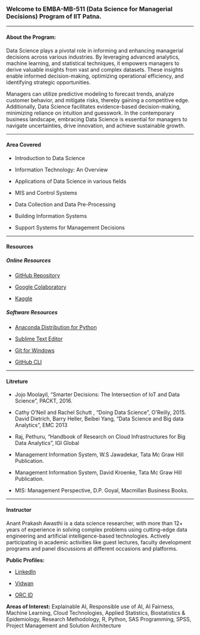 ### Welcome to EMBA-MB-511 (Data Science for Managerial Decisions) Program of IIT Patna.

---

#### About the Program:

Data Science plays a pivotal role in informing and enhancing managerial decisions across various industries. By leveraging advanced analytics, machine learning, and statistical techniques, it empowers managers to derive valuable insights from vast and complex datasets. These insights enable informed decision-making, optimizing operational efficiency, and identifying strategic opportunities. 

Managers can utilize predictive modeling to forecast trends, analyze customer behavior, and mitigate risks, thereby gaining a competitive edge. Additionally, Data Science facilitates evidence-based decision-making, minimizing reliance on intuition and guesswork. In the contemporary business landscape, embracing Data Science is essential for managers to navigate uncertainties, drive innovation, and achieve sustainable growth.

---

#### Area Covered

- Introduction to Data Science

- Information Technology: An Overview

- Applications of Data Science in various fields

- MIS and Control Systems

- Data Collection and Data Pre-Processing 

- Building Information Systems

- Support Systems for Management Decisions

---

#### Resources

##### Online Resources

- [GitHub Repository](https://github.com/anantawasthi/IIT-Patna-EMBA-MB551)

- [Google Colaboratory](https://colab.research.google.com/)

- [Kaggle](https://www.kaggle.com/)

##### Software Resources

- [Anaconda Distribution for Python](https://www.anaconda.com/download)

- [Sublime Text Editor](https://download.sublimetext.com/Sublime%20Text%20Build%203211%20x64%20Setup.exe)

- [Git for Windows](https://git-scm.com/download/win)

- [GitHub CLI](https://cli.github.com/)

---

#### Litreture

- Jojo Moolayil, “Smarter Decisions: The Intersection of IoT and Data Science”, PACKT, 2016.

- Cathy O’Neil and Rachel Schutt , “Doing Data Science”, O'Reilly, 2015.
  David Dietrich, Barry Heller, Beibei Yang, “Data Science and Big data Analytics”, EMC 2013

- Raj, Pethuru, “Handbook of Research on Cloud Infrastructures for Big Data Analytics”, IGI Global

- Management Information System, W.S Jawadekar, Tata Mc Graw Hill Publication. 

- Management Information System, David Kroenke, Tata Mc Graw Hill Publication. 

- MIS: Management Perspective, D.P. Goyal, Macmillan Business Books. 

---

#### **Instructor**

Anant Prakash Awasthi is a data science researcher, with more than 12+ years of experience in solving complex problems using cutting-edge data engineering and artificial intelligence-based technologies. Actively participating in academic activities like guest lectures, faculty development programs and panel discussions at different occasions and platforms.   

**Public Profiles:**

- [LinkedIn](https://www.linkedin.com/in/anantawasthi/)

- [Vidwan](https://vidwan.inflibnet.ac.in/profile/373088)

- [ORC ID](https://orcid.org/0000-0001-7793-8521)

**Areas of Interest:** Explainable AI, Responsible use of AI, AI Fairness, Machine Learning, Cloud Technologies, Applied Statistics, Biostatistics & Epidemiology, Research Methodology, R, Python, SAS Programming, SPSS, Project Management and Solution Architecture
